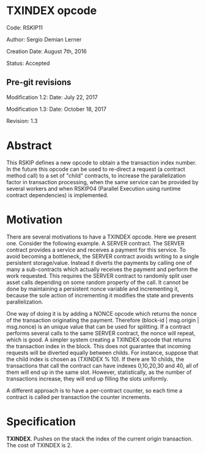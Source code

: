 # TXINDEX opcode

Code: RSKIP11

Author: Sergio Demian Lerner

Creation Date: August 7th, 2016

Status: Accepted

## Pre-git revisions

Modification 1.2:  Date: July 22, 2017

Modification 1.3:  Date: October 18, 2017

Revision: 1.3


# Abstract

This RSKIP defines a new opcode to obtain a the transaction index number. In the future this opcode can be used to re-direct a request (a contract method call) to a set of "child" contracts, to increase the parallelization factor in transaction processing, when the same service can be provided by several workers and when RSKIP04 (Parallel Execution using runtime contract dependencies) is implemented. 

# Motivation

There are several motivations to have a TXINDEX opcode. Here we present one. Consider the following example. A SERVER contract. The SERVER contract provides a service and receives a payment for this service. To avoid becoming a bottleneck, the SERVER contract avoids writing to a single persistent storage/value. Instead it diverts the payments by calling one of many a sub-contracts which actually receives the payment and perform the work requested. This requires the SERVER contract to randomly split user asset calls depending on some random property of the call. It cannot be done by maintaining a persistent nonce variable and incrementing it, because the sole action of incrementing it modifies the state and prevents parallelization. 

One way of doing it is by adding a NONCE opcode which returns the nonce of the transaction originating the payment. Therefore (block-id | msg.origin | msg.nonce) is an unique value that can be used for splitting. If a contract performs several calls to the same SERVER contract, the nonce will repeat, which is good. A simpler system creating a TXINDEX opcode that returns the transaction index in the block. This does not guarantee that incoming requests will be diverted equally between childs. For instance, suppose that the child index is chosen as (TXINDEX % 10). If there are 10 childs, the transactions that call the contract can have indexes 0,10,20,30 and 40, all of them will end up in the same slot.  However, statistically, as the number of transactions increase, they will end up filling the slots uniformly. 

A different approach is to have a per-contract counter, so each time a contract is called per transaction the counter increments.

# Specification

**TXINDEX**. Pushes on the stack the index of the current origin transaction. The cost of TXINDEX is 2.

